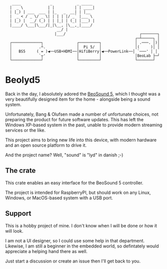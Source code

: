 ```
   ____             _           _ _____                          
  |  _ \           | |         | | ____|                         
  | |_) | ___  ___ | |_   _  __| | |__                           
  |  _ < / _ \/ _ \| | | | |/ _` |___ \                          
  | |_) |  __/ (_) | | |_| | (_| |___) |                         
  |____/ \___|\___/|_|\__, |\__,_|____/                          
                       __/ |                                     
                      |___/                                 ┌───────┐
                                                          ┌─┴─────┐ │
  ┌─────────────┐               ┌─────────┐               │ .───. │)│
  │            .┴.              │  Pi 5/  │               │(     )│ │
  │   BS5     ( = )◀──USB+HDMI──│HifiBerry│◀──PowerLink──│ `───' │ │
  │            `┬'              │         │               │BeoLab ├─┘
  └─────────────┘               └─────────┘               └───────┘  
```

# Beolyd5

Back in the day, I absolutely adored the [BeoSound 5](https://beo.zone/en/beosound-5), which I thought was a very beautifully designed item for the home - alongside being a sound system.

Unfortunately, Bang & Olufsen made a number of unfortunate choices, not preparing the product for future software updates. This has left the Windows XP-based system in the past, unable to provide modern streaming services or the like.

This project aims to bring new life into this device, with modern hardware and an open source platform to drive it.

And the project name? Well, "sound" is "lyd" in danish ;-)

## The crate

This crate enables an easy interface for the BeoSound 5 controller.

The project is intended for RaspberryPI, but should work on any Linux, Windows, or MacOS-based system with a USB port.


## Support

This is a hobby project of mine.  I don't know when I will be done or how it will look.

I am not a UI designer, so I could use some help in that department. Likewise, I am still a beginner in the embedded world, so defintately would appreciate a helping hand there as well.

Just start a discussion or create an issue then I'll get back to you.
